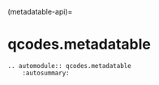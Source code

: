 (metadatable-api)=

# qcodes.metadatable

```{eval-rst}
.. automodule:: qcodes.metadatable
    :autosummary:
```

